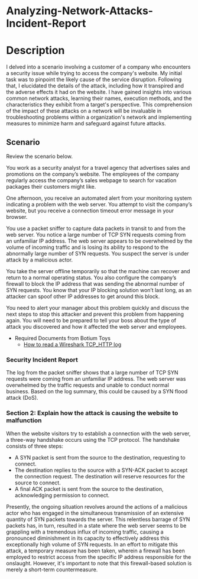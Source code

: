 # Analyzing-Network-Attacks-Incident-Report
<h1>Description</h1>
I delved into a scenario involving a customer of a company who encounters a security issue while trying to access the company's website. My initial task was to pinpoint the likely cause of the service disruption. Following that, I elucidated the details of the attack, including how it transpired and the adverse effects it had on the website.
I have gained insights into various common network attacks, learning their names, execution methods, and the characteristics they exhibit from a target's perspective. This comprehension of the impact of these attacks on a network will be invaluable in troubleshooting problems within a organization's network and implementing measures to minimize harm and safeguard against future attacks.

<h2>Scenario</h2>
Review the scenario below.

You work as a security analyst for a travel agency that advertises sales and promotions on the company’s website. The employees of the company regularly access the company’s sales webpage to search for vacation packages their customers might like.

One afternoon, you receive an automated alert from your monitoring system indicating a problem with the web server. You attempt to visit the company’s website, but you receive a connection timeout error message in your browser.

You use a packet sniffer to capture data packets in transit to and from the web server. You notice a large number of TCP SYN requests coming from an unfamiliar IP address. The web server appears to be overwhelmed by the volume of incoming traffic and is losing its ability to respond to the abnormally large number of SYN requests. You suspect the server is under attack by a malicious actor.

You take the server offline temporarily so that the machine can recover and return to a normal operating status. You also configure the company’s firewall to block the IP address that was sending the abnormal number of SYN requests. You know that your IP blocking solution won’t last long, as an attacker can spoof other IP addresses to get around this block. 

You need to alert your manager about this problem quickly and discuss the next steps to stop this attacker and prevent this problem from happening again. You will need to be prepared to tell your boss about the type of attack you discovered and how it affected the web server and employees.

- <a> Required Documents from Botium Toys </a>
  - [How to read a Wireshark TCP_HTTP log](https://github.com/malikaii99/Analyzing-Network-Attacks-IncidentReport/blob/303098a8fa4b32fd23f0aab146776969cf31dbf9/How%20to%20read%20a%20Wireshark%20TCP_HTTP%20log.docx)

<h3>Security Incident Report</h3>
The log from the packet sniffer shows that a large number of TCP SYN requests were coming from an unfamiliar IP address. The web server was overwhelmed by the traffic requests and unable to conduct normal business. Based on the log summary, this could be caused by a SYN flood attack (DoS).
<h3>Section 2: Explain how the attack is causing the website to malfunction</h3>
When the website visitors try to establish a connection with the web server, a three-way handshake occurs using the TCP protocol. The handshake consists of three steps: 

  - A SYN packet is sent from the source to the destination, requesting to connect.
  - The destination replies to the source with a SYN-ACK packet to accept the connection request. The destination will reserve resources for the source to connect.
  - A final ACK packet is sent from the source to the destination, acknowledging permission to connect.

Presently, the ongoing situation revolves around the actions of a malicious actor who has engaged in the simultaneous transmission of an extensive quantity of SYN packets towards the server. This relentless barrage of SYN packets has, in turn, resulted in a state where the web server seems to be grappling with a tremendous influx of incoming traffic, causing a pronounced diminishment in its capacity to effectively address this exceptionally high volume of SYN requests. In an effort to mitigate this attack, a temporary measure has been taken, wherein a firewall has been employed to restrict access from the specific IP address responsible for the onslaught. However, it's important to note that this firewall-based solution is merely a short-term countermeasure.

